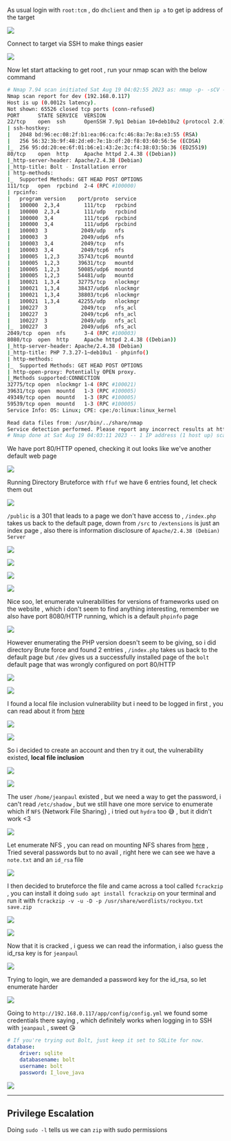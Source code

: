 As usual login with `root:tcm` , do `dhclient` and then `ip a` to get ip address of the target

![](https://i.imgur.com/wNTSRC3.png)

Connect to target via SSH  to make things easier 

![](https://i.imgur.com/TF1sW8Z.png)

Now let start attacking to get root , run your nmap scan with the below command 

```sh
# Nmap 7.94 scan initiated Sat Aug 19 04:02:55 2023 as: nmap -p- -sCV -v --min-rate=1000 -T4 -oN nmap_academy.txt 192.168.0.117
Nmap scan report for dev (192.168.0.117)
Host is up (0.0012s latency).
Not shown: 65526 closed tcp ports (conn-refused)
PORT      STATE SERVICE  VERSION
22/tcp    open  ssh      OpenSSH 7.9p1 Debian 10+deb10u2 (protocol 2.0)
| ssh-hostkey: 
|   2048 bd:96:ec:08:2f:b1:ea:06:ca:fc:46:8a:7e:8a:e3:55 (RSA)
|   256 56:32:3b:9f:48:2d:e0:7e:1b:df:20:f8:03:60:56:5e (ECDSA)
|_  256 95:dd:20:ee:6f:01:b6:e1:43:2e:3c:f4:38:03:5b:36 (ED25519)
80/tcp    open  http     Apache httpd 2.4.38 ((Debian))
|_http-server-header: Apache/2.4.38 (Debian)
|_http-title: Bolt - Installation error
| http-methods: 
|_  Supported Methods: GET HEAD POST OPTIONS
111/tcp   open  rpcbind  2-4 (RPC #100000)
| rpcinfo: 
|   program version    port/proto  service
|   100000  2,3,4        111/tcp   rpcbind
|   100000  2,3,4        111/udp   rpcbind
|   100000  3,4          111/tcp6  rpcbind
|   100000  3,4          111/udp6  rpcbind
|   100003  3           2049/udp   nfs
|   100003  3           2049/udp6  nfs
|   100003  3,4         2049/tcp   nfs
|   100003  3,4         2049/tcp6  nfs
|   100005  1,2,3      35743/tcp6  mountd
|   100005  1,2,3      39631/tcp   mountd
|   100005  1,2,3      50085/udp6  mountd
|   100005  1,2,3      54481/udp   mountd
|   100021  1,3,4      32775/tcp   nlockmgr
|   100021  1,3,4      38437/udp6  nlockmgr
|   100021  1,3,4      38803/tcp6  nlockmgr
|   100021  1,3,4      42255/udp   nlockmgr
|   100227  3           2049/tcp   nfs_acl
|   100227  3           2049/tcp6  nfs_acl
|   100227  3           2049/udp   nfs_acl
|_  100227  3           2049/udp6  nfs_acl
2049/tcp  open  nfs      3-4 (RPC #100003)
8080/tcp  open  http     Apache httpd 2.4.38 ((Debian))
|_http-server-header: Apache/2.4.38 (Debian)
|_http-title: PHP 7.3.27-1~deb10u1 - phpinfo()
| http-methods: 
|_  Supported Methods: GET HEAD POST OPTIONS
| http-open-proxy: Potentially OPEN proxy.
|_Methods supported:CONNECTION
32775/tcp open  nlockmgr 1-4 (RPC #100021)
39631/tcp open  mountd   1-3 (RPC #100005)
49349/tcp open  mountd   1-3 (RPC #100005)
59539/tcp open  mountd   1-3 (RPC #100005)
Service Info: OS: Linux; CPE: cpe:/o:linux:linux_kernel

Read data files from: /usr/bin/../share/nmap
Service detection performed. Please report any incorrect results at https://nmap.org/submit/ .
# Nmap done at Sat Aug 19 04:03:11 2023 -- 1 IP address (1 host up) scanned in 15.82 seconds
```

We have port 80/HTTP opened, checking it out looks like we've another default web page 

![](https://i.imgur.com/p9KMlEI.png)

Running Directory Bruteforce with `ffuf` we have 6 entries found, let check them out

![](https://i.imgur.com/1acxDub.png)

`/public` is a 301 that leads to a page we don't have access to , `/index.php` takes us back to the default page, down from `/src` to `/extensions` is just an index page , also there is information disclosure of `Apache/2.4.38 (Debian) Server`

![](https://i.imgur.com/TY13A6q.png)

![](https://i.imgur.com/wHlRR1O.png)

![](https://i.imgur.com/GhzSxdY.png)

![](https://i.imgur.com/XH4htVy.png)


Nice soo, let enumerate vulnerabilities for versions of frameworks used on the website , which i don't seem to find anything interesting, remember we also have port 8080/HTTP running, which is a default `phpinfo` page 

![](https://i.imgur.com/uS8i01U.png)

However enumerating the PHP version doesn't seem to be giving, so i did directory Brute force and found 2 entries , `/index.php` takes us back to the default page but `/dev` gives us a successfully installed page of the `bolt` default page that was wrongly configured on port 80/HTTP

![](https://i.imgur.com/RP0rVDT.png)

![](https://i.imgur.com/8bm0ygB.png)

I found a local file inclusion vulnerability but i need to be logged in first , you can read about it from [here](https://www.exploit-db.com/exploits/48411)

![](https://i.imgur.com/EBWrH6W.png)

![](https://i.imgur.com/V16NJhZ.png)

So i decided to create an account and then try it out, the vulnerability existed, **local file inclusion**

![](https://i.imgur.com/UXrqKeV.png)

![](https://i.imgur.com/GnVctnu.png)

The user `/home/jeanpaul` existed , but we need a way to get the password, i can't read `/etc/shadow` , but we still have one more service to enumerate which if `NFS` {Network File Sharing} , i tried out `hydra` too 😅 , but it didn't work <3

![](https://i.imgur.com/LyqCVHj.png)

Let enumerate NFS , you can read on mounting NFS shares from [here](https://jamespatricksec.medium.com/enumerating-and-exploiting-nfs-1571cb484e16) , Tried several passwords but to no avail , right here we can see we have a `note.txt` and an `id_rsa` file

![](https://i.imgur.com/lvZxlZp.png)

I then decided to bruteforce the file and came across a tool called `fcrackzip` , you can install it doing `sudo apt install fcrackzip` on your terminal and run it with `fcrackzip -v -u -D -p /usr/share/wordlists/rockyou.txt save.zip`

![](https://i.imgur.com/42aBeL8.png)

![](https://i.imgur.com/mKzkoYK.png)

Now that it is cracked , i guess we can read the information, i also guess the id_rsa key is for `jeanpaul`

![](https://i.imgur.com/65mBaJZ.png)

Trying to login, we are demanded a password key for the id_rsa, so let enumerate harder 

![](https://i.imgur.com/jJRuc9J.png)

Going to `http://192.168.0.117/app/config/config.yml` we found some credentials there saying , which definitely works when logging in to SSH with `jeanpaul` , sweet 😘

```yml
# If you're trying out Bolt, just keep it set to SQLite for now.
database:
    driver: sqlite
    databasename: bolt
    username: bolt
    password: I_love_java
```

![](https://i.imgur.com/x3xWeUu.png)

---

## Privilege Escalation

Doing `sudo -l` tells us we can `zip` with sudo permissions


